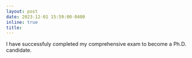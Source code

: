 ```yaml
---
layout: post
date: 2023-12-01 15:59:00-0400
inline: true
title:
---
```


I have successfuly completed my comprehensive exam to become a Ph.D. candidate. 